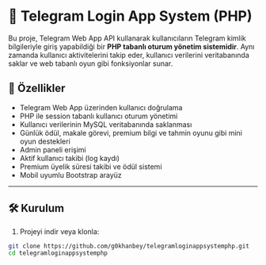 # 🚀 Telegram Login App System (PHP)

Bu proje, Telegram Web App API kullanarak kullanıcıların Telegram kimlik bilgileriyle giriş yapabildiği bir **PHP tabanlı oturum yönetim sistemidir**. Aynı zamanda kullanıcı aktivitelerini takip eder, kullanıcı verilerini veritabanında saklar ve web tabanlı oyun gibi fonksiyonlar sunar.

## 🎯 Özellikler

- Telegram Web App üzerinden kullanıcı doğrulama
- PHP ile session tabanlı kullanıcı oturum yönetimi
- Kullanıcı verilerinin MySQL veritabanında saklanması
- Günlük ödül, makale görevi, premium bilgi ve tahmin oyunu gibi mini oyun destekleri
- Admin paneli erişimi
- Aktif kullanıcı takibi (log kaydı)
- Premium üyelik süresi takibi ve ödül sistemi
- Mobil uyumlu Bootstrap arayüz

---

## 🛠️ Kurulum

1. Projeyi indir veya klonla:
```bash
git clone https://github.com/g0khanbey/telegramloginappsystemphp.git
cd telegramloginappsystemphp
